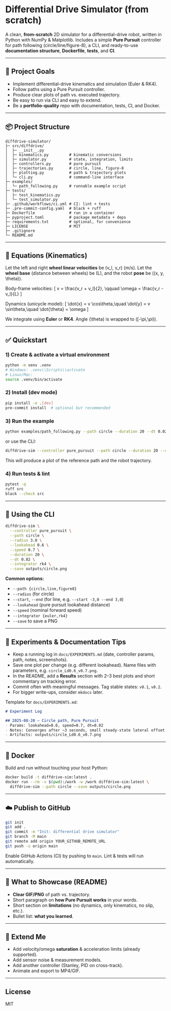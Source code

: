 # Differential Drive Simulator (from scratch)

A clean, **from-scratch** 2D simulator for a differential-drive robot, written in Python with NumPy & Matplotlib.
Includes a simple **Pure Pursuit** controller for path following (circle/line/figure-8), a CLI, and ready-to-use
**documentation structure**, **Dockerfile**, **tests**, and **CI**.

---

## 🎯 Project Goals
- Implement differential-drive kinematics and simulation (Euler & RK4).
- Follow paths using a Pure Pursuit controller.
- Produce clear plots of path vs. executed trajectory.
- Be easy to run via CLI and easy to extend.
- Be a **portfolio-quality** repo with documentation, tests, CI, and Docker.

---

## 📦 Project Structure
```
diffdrive-simulator/
├─ src/diffdrive/
│  ├─ __init__.py
│  ├─ kinematics.py         # kinematic conversions
│  ├─ simulator.py          # state, integration, limits
│  ├─ controllers.py        # pure pursuit
│  ├─ trajectories.py       # circle, line, figure-8
│  ├─ plotting.py           # path & trajectory plots
│  └─ cli.py                # command-line interface
├─ examples/
│  └─ path_following.py     # runnable example script
├─ tests/
│  ├─ test_kinematics.py
│  └─ test_simulator.py
├─ .github/workflows/ci.yml # CI: lint + tests
├─ .pre-commit-config.yaml  # black + ruff
├─ Dockerfile               # run in a container
├─ pyproject.toml           # package metadata + deps
├─ requirements.txt         # optional, for convenience
├─ LICENSE                  # MIT
├─ .gitignore
└─ README.md
```

---

## 🧠 Equations (Kinematics)

Let the left and right **wheel linear velocities** be \(v_l, v_r\) (m/s). Let the **wheel base** (distance between wheels)
be \(L\), and the robot **pose** be \((x, y, \theta)\).

Body-frame velocities:
\[
v = \frac{v_r + v_l}{2}, \qquad \omega = \frac{v_r - v_l}{L}
\]

Dynamics (unicycle model):
\[
\dot{x} = v \cos\theta,\quad
\dot{y} = v \sin\theta,\quad
\dot{\theta} = \omega
\]

We integrate using **Euler** or **RK4**. Angle \(\theta\) is wrapped to \([-\pi,\pi)\).

---

## ✅ Quickstart

### 1) Create & activate a virtual environment
```bash
python -m venv .venv
# Windows: .venv\\Scripts\\activate
# Linux/Mac:
source .venv/bin/activate
```

### 2) Install (dev mode)
```bash
pip install -e .[dev]
pre-commit install  # optional but recommended
```

### 3) Run the example
```bash
python examples/path_following.py --path circle --duration 20 --dt 0.02 --save outputs/circle.png
```

or use the CLI:
```bash
diffdrive-sim --controller pure_pursuit --path circle --duration 20 --dt 0.02 --save outputs/circle.png
```

This will produce a plot of the reference path and the robot trajectory.

### 4) Run tests & lint
```bash
pytest -q
ruff src
black --check src
```

---

## 🏃 Using the CLI
```bash
diffdrive-sim \
  --controller pure_pursuit \
  --path circle \
  --radius 3.0 \
  --lookahead 0.6 \
  --speed 0.7 \
  --duration 20 \
  --dt 0.02 \
  --integrator rk4 \
  --save outputs/circle.png
```

**Common options:**
- `--path {circle,line,figure8}`
- `--radius` (for circle)
- `--start`, `--end` (for line, e.g. `--start -3,0 --end 3,0`)
- `--lookahead` (pure pursuit lookahead distance)
- `--speed` (nominal forward speed)
- `--integrator {euler,rk4}`
- `--save` to save a PNG

---

## 🧪 Experiments & Documentation Tips
- Keep a running log in `docs/EXPERIMENTS.md` (date, controller params, path, notes, screenshots).
- Save one plot per change (e.g. different lookahead). Name files with parameters, e.g. `circle_Ld0.6_v0.7.png`.
- In the README, add a **Results** section with 2–3 best plots and short commentary on tracking error.
- Commit often with meaningful messages. Tag stable states: `v0.1`, `v0.2`.
- For bigger write-ups, consider `mkdocs` later.

Template for `docs/EXPERIMENTS.md`:
```markdown
# Experiment Log

## 2025-08-20 – Circle path, Pure Pursuit
- Params: lookahead=0.6, speed=0.7, dt=0.02
- Notes: Converges after ~3 seconds, small steady-state lateral offset.
- Artifacts: outputs/circle_Ld0.6_v0.7.png
```

---

## 🐳 Docker
Build and run without touching your host Python:

```bash
docker build -t diffdrive-sim:latest .
docker run --rm -v $(pwd):/work -w /work diffdrive-sim:latest \
  diffdrive-sim --path circle --save outputs/circle.png
```

---

## ☁️ Publish to GitHub
```bash
git init
git add .
git commit -m "Init: differential drive simulator"
git branch -M main
git remote add origin YOUR_GITHUB_REMOTE_URL
git push -u origin main
```

Enable GitHub Actions (CI) by pushing to `main`. Lint & tests will run automatically.

---

## 📌 What to Showcase (README)
- **Clear GIF/PNG** of path vs. trajectory.
- Short paragraph on **how Pure Pursuit works** in your words.
- Short section on **limitations** (no dynamics, only kinematics, no slip, etc.).
- Bullet list: **what you learned**.

---

## 🧩 Extend Me
- Add velocity/omega **saturation** & acceleration limits (already supported).
- Add sensor noise & measurement models.
- Add another controller (Stanley, PID on cross-track).
- Animate and export to MP4/GIF.

---

## License
MIT